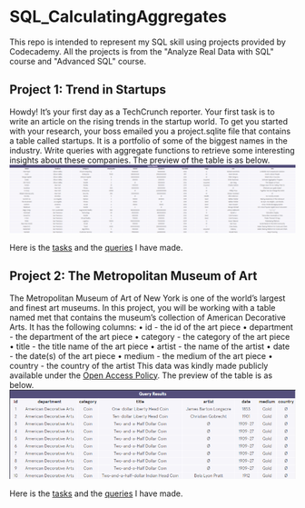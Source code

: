# SQL_CalculatingAggregates

This repo is intended to represent my SQL skill using projects provided by Codecademy. All the projects is from the "Analyze Real Data with SQL" course and "Advanced SQL" course.

## Project 1: Trend in Startups
Howdy! It’s your first day as a TechCrunch reporter. Your first task is to write an article on the rising trends in the startup world.
To get you started with your research, your boss emailed you a project.sqlite file that contains a table called startups. It is a portfolio of some of the biggest names in the industry.
Write queries with aggregate functions to retrieve some interesting insights about these companies.
The preview of the table is as below.
![n](https://github.com/fafafwzn/SQL_CalculatingAggregates/blob/main/startups.PNG)

Here is the <a href="https://github.com/fafafwzn/SQL_CalculatingAggregates/blob/main/tasks1.txt" target="_blank">tasks</a> and the <a href="https://github.com/fafafwzn/SQL_CalculatingAggregates/blob/main/queries1.txt" target="_blank">queries</a> I have made.

## Project 2: The Metropolitan Museum of Art
The Metropolitan Museum of Art of New York is one of the world’s largest and finest art museums.
In this project, you will be working with a table named met that contains the museum’s collection of American Decorative Arts.
It has the following columns:
•	id - the id of the art piece
•	department - the department of the art piece
•	category - the category of the art piece
•	title - the title name of the art piece
•	artist - the name of the artist
•	date - the date(s) of the art piece
•	medium - the medium of the art piece
•	country - the country of the artist
This data was kindly made publicly available under the <a href="https://www.metmuseum.org/about-the-met/policies-and-documents/image-resources" target="_blank">Open Access Policy</a>.
The preview of the table is as below.
![n](https://github.com/fafafwzn/SQL_CalculatingAggregates/blob/main/met.PNG)

Here is the <a href="https://github.com/fafafwzn/SQL_CalculatingAggregates/blob/main/tasks2.txt" target="_blank">tasks</a> and the <a href="https://github.com/fafafwzn/SQL_CalculatingAggregates/blob/main/queries2.txt" target="_blank">queries</a> I have made.
